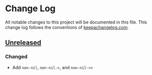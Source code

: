 # Change Log

All notable changes to this project will be documented in this file. This
change log follows the conventions of [keepachangelog.com].

## [Unreleased]

### Changed

- Add `non-nil`, `non-nil->`, and `non-nil->>`

[Unreleased]: https://github.com/codebrutale/pandoras/HEAD
[keepachangelog.com]: http://keepachangelog.com/
